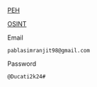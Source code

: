
[PEH](https://academy.tcm-sec.com/courses/enrolled/1152300)

[OSINT](https://academy.tcm-sec.com/courses/enrolled/1214089)


Email
```
pablasimranjit98@gmail.com
```

Password
```
@Ducati2k24#
```




